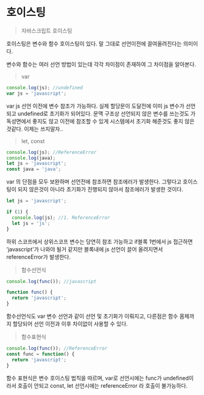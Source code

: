 # 호이스팅

> 자바스크립트 호이스팅

호이스팅은 변수와 함수 호이스팅이 있다. 말 그대로 선언이전에 끌여올려진다는 의미이다. 

변수와 함수는 여러 선언 방법이 있는데 각각 차이점이 존재하여 그 차이점을 알아본다.

> var

```javascript
console.log(js); //undefined
var js = 'javascript';
```

var js 선언 이전에 변수 참조가 가능하다. 실제 할당문이 도달전에 이미 js 변수가 선언되고 undefined로 초기화가 되어있다. 문맥 구조상 선언되지 않은 변수를 쓰는것도 가독성면에서 좋지도 않고 이전에 참조할 수 있게 시스템에서 초기화 해준것도 좋지 않은것같다. 이제는 쓰지말자..

> let, const

```javascript
console.log(js); //ReferenceError
console.log(java); 
let js = 'javascript';
const java = 'java';
```

var 의 단점을 모두 보완하며 선언전에 참조하면 참조에러가 발생한다. 그렇다고 호이스팅이 되지 않은것이 아니라 초기화가 진행되지 않아서 참조에러가 발생한 것이다.

```javascript
let js = 'javascript';

if (1) {
  console.log(js); //1. ReferenceError
  let js = 'js';
}
```

하위 스코프에서 상위스코프 변수는 당연히 참조 가능하고 if블록 1번에서 js 접근하면 'javascript'가 나와야 될거 같지만 블록내에 js 선언이 끌어 올려지면서 referenceError가 발생한다.

> 함수선언식

```javascript
console.log(func()); //javascript

function func() {
  return 'javascript';
}
```

함수선언식도 var 변수 선언과 같이 선언 및 초기화가 이뤄지고, 다른점은 함수 몸체까지 할당되어 선언 이전과 이후 차이없이 사용할 수 있다.

> 함수표현식

```javascript
console.log(func()); //ReferenceError
const func = function() {
  return 'javascript';
}
```

함수 표현식은 변수 호이스팅 법칙을 따르며, var로 선언시에는 func가 undefined이라서 호출이 안되고 const, let 선언시에는 referenceError 라 호출이 불가능하다. 

